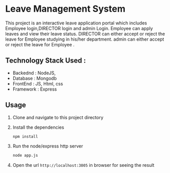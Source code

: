 # Leave Management System

This project is an interactive leave application portal which includes Employee login,DIRECTOR login and admin Login. Employee can apply leaves and view their leave status. DIRECTOR can either accept or reject the leave for Employee studying in his/her department. admin can either accept or reject the leave for Employee .

## Technology Stack Used :

- Backednd : NodeJS,
- Database : Mongodb
- FrontEnd : JS, Html, css
- Framework : Express

## Usage

1. Clone and navigate to this project directory

2. Install the dependencies

   ```bash
   npm install
   ```

3. Run the node/express http server
   ```bash
   node app.js
   ```
4. Open the url `http://localhost:3005` in browser for seeing the result

